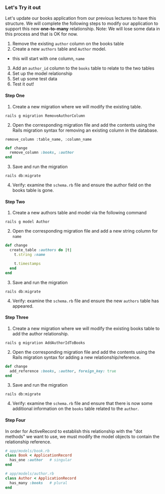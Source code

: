 ### Let's Try it out
Let's update our books application from our previous lectures to have this structure. We will complete the following steps to modify our application to support this new **one-to-many** relationship. Note: We will lose some data in this process and that is OK for now.

1. Remove the existing `author` column on the books table
2. Create a new `authors` table and `Author` model.
  - this will start with one column, `name`
3. Add an `author_id` column to the `books` table to relate to the two tables
4. Set up the model relationship
5. Set up some test data
6. Test it out!

#### Step One
1. Create a new migration where we will modify the existing table.

  `rails g migration RemoveAuthorColumn`

2. Open the corresponding migration file and add the contents using the Rails migration syntax for removing an existing column in the database.

  `remove_column :table_name, :column_name`

  ```ruby
  def change
    remove_column :books, :author
  end
  ```

3. Save and run the migration

  `rails db:migrate`

4. Verify: examine the `schema.rb` file and ensure the author field on the books table is gone.

#### Step Two
1. Create a new authors table and model via the following command

  `rails g model Author`

2. Open the corresponding migration file and add a new string column for `name`

  ```ruby
  def change
    create_table :authors do |t|
      t.string :name

      t.timestamps
    end
  end
  ```

3. Save and run the migration

  `rails db:migrate`

4. Verify: examine the `schema.rb` file and ensure the new `authors` table has appeared.



#### Step Three
1. Create a new migration where we will modify the existing books table to add the author relationship.

  `rails g migration AddAuthorIdToBooks`

2. Open the corresponding migration file and add the contents using the Rails migration syntax for adding a new relationship/reference.

  ```ruby
  def change
    add_reference :books, :author, foreign_key: true
  end
  ```

3. Save and run the migration

  `rails db:migrate`

4. Verify: examine the `schema.rb` file and ensure that there is now some additional information on the `books` table related to the `author`.

#### Step Four
In order for ActiveRecord to establish this relationship with the "dot methods" we want to use, we must modify the model objects to contain the relationship reference.


```ruby
# app/models/book.rb
class Book < ApplicationRecord
  has_one :author   # singular
end
```

```ruby
# app/models/author.rb
class Author < ApplicationRecord
  has_many :books   # plural
end
```
